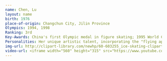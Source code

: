 ```yaml
---
name: Chen, Lu
layout: name
birth: 1976
place-of-origin: Changchun City, Jilin Province
Olympics: 1994, 1998
Ranking: 3rd
Key-Awards: China's first Olympic medal in figure skating; 1995 World Champion in figure skating and the first Chinese World Champion in figure skating; Champion of the 10th Chinese Figure Skating Championships
Personalities: Her unique artistic talent, incorporating the "flying apsaras" shape from the Dunhuang frescoes into the figure skating gestures, presented the world with an oriental flavour and won the approval of the judges and the audience. She is also known as the "Butterfly on Ice" after her successful performance of "The Butterfly Lovers".
img-url: http://clipart-library.com/newhp/60-603255_ice-skating-clipart-clip-art-figure-skater.png
video-url: <iframe width="560" height="315" src="https://www.youtube.com/embed/ARd8UsQj_Ag" title="YouTube video player" frameborder="0" allow="accelerometer; autoplay; clipboard-write; encrypted-media; gyroscope; picture-in-picture" allowfullscreen></iframe>
---
```

